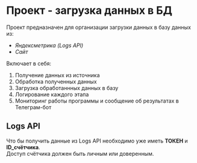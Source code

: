 # Проект - загрузка данных в БД

Проект предназначен для организации загрузки данных в базу данных из: 
- *Яндексметрика (Logs API)*
- *Сайт*

Включает в себя:
1. Получение данных из источника
2. Обработка полученных данных
3. Загрузка обработаннных данных в базу
4. Логирование каждого этапа
5. Мониторинг работы программы и сообщение об результатах в Телеграм-бот

## Logs API
Что бы получить данные из Logs API необходимо уже иметь **ТОКЕН** и **ID_счётчика**.  
Доступ счётчика должен быть личным или доверенным.




